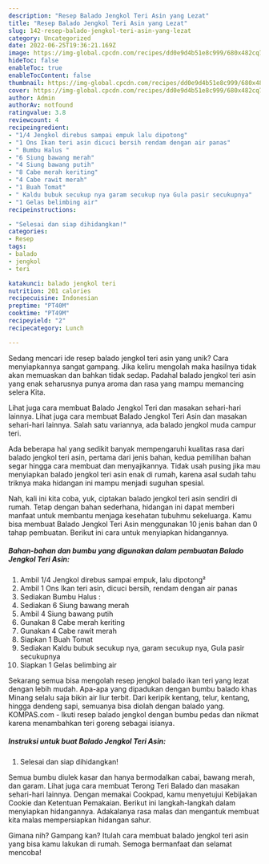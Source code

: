 ```yaml
---
description: "Resep Balado Jengkol Teri Asin yang Lezat"
title: "Resep Balado Jengkol Teri Asin yang Lezat"
slug: 142-resep-balado-jengkol-teri-asin-yang-lezat
category: Uncategorized
date: 2022-06-25T19:36:21.169Z
image: https://img-global.cpcdn.com/recipes/dd0e9d4b51e8c999/680x482cq70/balado-jengkol-teri-asin-foto-resep-utama.jpg
hideToc: false
enableToc: true
enableTocContent: false
thumbnail: https://img-global.cpcdn.com/recipes/dd0e9d4b51e8c999/680x482cq70/balado-jengkol-teri-asin-foto-resep-utama.jpg
cover: https://img-global.cpcdn.com/recipes/dd0e9d4b51e8c999/680x482cq70/balado-jengkol-teri-asin-foto-resep-utama.jpg
author: Admin
authorAv: notfound
ratingvalue: 3.8
reviewcount: 4
recipeingredient:
- "1/4 Jengkol direbus sampai empuk lalu dipotong"
- "1 Ons Ikan teri asin dicuci bersih rendam dengan air panas"
- " Bumbu Halus "
- "6 Siung bawang merah"
- "4 Siung bawang putih"
- "8 Cabe merah keriting"
- "4 Cabe rawit merah"
- "1 Buah Tomat"
- " Kaldu bubuk secukup nya garam secukup nya Gula pasir secukupnya"
- "1 Gelas belimbing air"
recipeinstructions:

- "Selesai dan siap dihidangkan!"
categories:
- Resep
tags:
- balado
- jengkol
- teri

katakunci: balado jengkol teri 
nutrition: 201 calories
recipecuisine: Indonesian
preptime: "PT40M"
cooktime: "PT49M"
recipeyield: "2"
recipecategory: Lunch

---
```





Sedang mencari ide resep balado jengkol teri asin yang unik? Cara menyiapkannya sangat gampang. Jika keliru mengolah maka hasilnya tidak akan memuaskan dan bahkan tidak sedap. Padahal balado jengkol teri asin yang enak seharusnya punya aroma dan rasa yang mampu memancing selera Kita.





Lihat juga cara membuat Balado Jengkol Teri dan masakan sehari-hari lainnya. Lihat juga cara membuat Balado Jengkol Teri Asin dan masakan sehari-hari lainnya. Salah satu variannya, ada balado jengkol muda campur teri.

Ada beberapa hal yang sedikit banyak mempengaruhi kualitas rasa dari balado jengkol teri asin, pertama dari jenis bahan, kedua pemilihan bahan segar hingga cara membuat dan menyajikannya. Tidak usah pusing jika mau menyiapkan balado jengkol teri asin enak di rumah, karena asal sudah tahu triknya maka hidangan ini mampu menjadi suguhan spesial.






Nah, kali ini kita coba, yuk, ciptakan balado jengkol teri asin sendiri di rumah. Tetap dengan bahan sederhana, hidangan ini dapat memberi manfaat untuk membantu menjaga kesehatan tubuhmu sekeluarga. Kamu bisa membuat Balado Jengkol Teri Asin menggunakan 10 jenis bahan dan 0 tahap pembuatan. Berikut ini cara untuk menyiapkan hidangannya.

<!--inarticleads1-->

##### Bahan-bahan dan bumbu yang digunakan dalam pembuatan Balado Jengkol Teri Asin:

1. Ambil 1/4 Jengkol direbus sampai empuk, lalu dipotong²
1. Ambil 1 Ons Ikan teri asin, dicuci bersih, rendam dengan air panas
1. Sediakan  Bumbu Halus :
1. Sediakan 6 Siung bawang merah
1. Ambil 4 Siung bawang putih
1. Gunakan 8 Cabe merah keriting
1. Gunakan 4 Cabe rawit merah
1. Siapkan 1 Buah Tomat
1. Sediakan  Kaldu bubuk secukup nya, garam secukup nya, Gula pasir secukupnya
1. Siapkan 1 Gelas belimbing air


Sekarang semua bisa mengolah resep jengkol balado ikan teri yang lezat dengan lebih mudah. Apa-apa yang dipadukan dengan bumbu balado khas Minang selalu saja bikin air liur terbit. Dari keripik kentang, telur, kentang, hingga dendeng sapi, semuanya bisa diolah dengan balado yang. KOMPAS.com - Ikuti resep balado jengkol dengan bumbu pedas dan nikmat karena menambahkan teri goreng sebagai isianya. 

<!--inarticleads2-->

##### Instruksi untuk buat Balado Jengkol Teri Asin:


1. Selesai dan siap dihidangkan!

Semua bumbu diulek kasar dan hanya bermodalkan cabai, bawang merah, dan garam. Lihat juga cara membuat Terong Teri Balado dan masakan sehari-hari lainnya. Dengan memakai Cookpad, kamu menyetujui Kebijakan Cookie dan Ketentuan Pemakaian. Berikut ini langkah-langkah dalam menyiapkan hidangannya. Adakalanya rasa malas dan mengantuk membuat kita malas mempersiapkan hidangan sahur. 

Gimana nih? Gampang kan? Itulah cara membuat balado jengkol teri asin yang bisa kamu lakukan di rumah. Semoga bermanfaat dan selamat mencoba!
